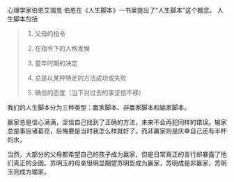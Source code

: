 

心理学家伯恩艾瑞克·伯恩在《人生脚本》一书里提出了“人生脚本”这个概念。
人生脚本包括
>1.  父母的指令
>    
>2.  在指令下的人格发展
>    
>3.  童年时期的决定
 >   
>4.  总是以某种特定的方法成功或失败
>    
>5.  确信的态度（当下对过去的事坚信不移）

我们的人生脚本分为三种类型：赢家脚本、非赢家脚本和输家脚本。

赢家总是信心满满，坚信自己找到了正确的方法，未来不会再犯同样的错误。输家总是事后诸葛亮，后悔要是当时我怎么样就好了。而非赢家则是庆幸自己还有半杯的水，

当然，大部分的父母都希望自己的孩子成为赢家，但是日常真正的言行却暴露了他们真正的企图。苏明玉的母亲很明显期望苏明哲成为赢家，苏明成是非赢家，苏明玉则成为输家。













<!--stackedit_data:
eyJoaXN0b3J5IjpbLTE0ODI4MTY2MTYsLTIxMjEzMjA2NjEsMT
g2OTUzMzI5Miw1NDk3OTA2NzYsMTM5MTM2NDQwMiwyODY4OTE0
MjMsMTI2NjMxNDI5MywyMDM1OTEzODM2LC0xMTUzNjE5MDE1LD
IwMzQxMTcwOTIsOTY5MjY1ODA2XX0=
-->